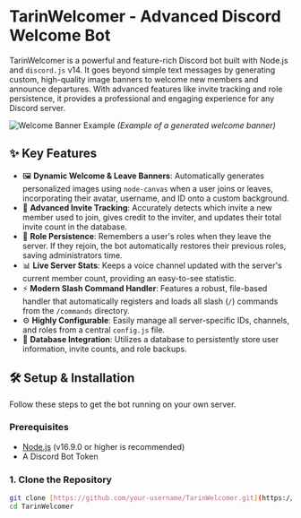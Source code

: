 # TarinWelcomer - Advanced Discord Welcome Bot

TarinWelcomer is a powerful and feature-rich Discord bot built with Node.js and `discord.js` v14. It goes beyond simple text messages by generating custom, high-quality image banners to welcome new members and announce departures. With advanced features like invite tracking and role persistence, it provides a professional and engaging experience for any Discord server.

![Welcome Banner Example](https://i.imgur.com/Kknf7oD.png)
*(Example of a generated welcome banner)*

## ✨ Key Features

* 🖼️ **Dynamic Welcome & Leave Banners**: Automatically generates personalized images using `node-canvas` when a user joins or leaves, incorporating their avatar, username, and ID onto a custom background.
* 🔗 **Advanced Invite Tracking**: Accurately detects which invite a new member used to join, gives credit to the inviter, and updates their total invite count in the database.
* 🔄 **Role Persistence**: Remembers a user's roles when they leave the server. If they rejoin, the bot automatically restores their previous roles, saving administrators time.
* 📊 **Live Server Stats**: Keeps a voice channel updated with the server's current member count, providing an easy-to-see statistic.
* ⚡ **Modern Slash Command Handler**: Features a robust, file-based handler that automatically registers and loads all slash (`/`) commands from the `/commands` directory.
* ⚙️ **Highly Configurable**: Easily manage all server-specific IDs, channels, and roles from a central `config.js` file.
* 💾 **Database Integration**: Utilizes a database to persistently store user information, invite counts, and role backups.

## 🛠️ Setup & Installation

Follow these steps to get the bot running on your own server.

### Prerequisites

* [Node.js](https://nodejs.org/en/) (v16.9.0 or higher is recommended)
* A Discord Bot Token

### 1. Clone the Repository

```bash
git clone [https://github.com/your-username/TarinWelcomer.git](https://github.com/your-username/TarinWelcomer.git)
cd TarinWelcomer
